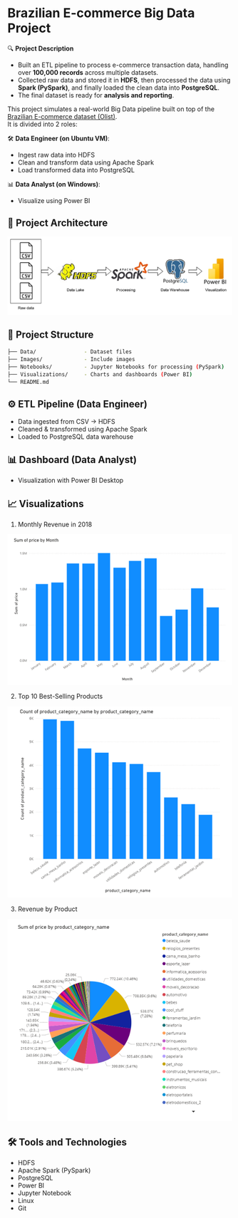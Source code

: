 # Brazilian E-commerce Big Data Project

🔍 **Project Description**
- Built an ETL pipeline to process e-commerce transaction data, handling over **100,000 records** across multiple datasets.
- Collected raw data and stored it in **HDFS**, then processed the data using **Spark (PySpark)**, and finally loaded the clean data into **PostgreSQL**.
- The final dataset is ready for **analysis and reporting**.

This project simulates a real-world Big Data pipeline built on top of the [Brazilian E-commerce dataset (Olist)](https://www.kaggle.com/datasets/olistbr/brazilian-ecommerce).  
It is divided into 2 roles:

🛠 **Data Engineer (on Ubuntu VM)**: 
- Ingest raw data into HDFS
- Clean and transform data using Apache Spark
- Load transformed data into PostgreSQL

📊 **Data Analyst (on Windows)**: 
- Visualize using Power BI

## 🧱 Project Architecture

![Architecture](Images/archi.png)

## 📂 Project Structure
```bash
├── Data/               - Dataset files
├── Images/             - Include images
├── Notebooks/          - Jupyter Notebooks for processing (PySpark)
├── Visualizations/     - Charts and dashboards (Power BI)
└── README.md           
```
## ⚙️ ETL Pipeline (Data Engineer)
- Data ingested from CSV → HDFS
- Cleaned & transformed using Apache Spark
- Loaded to PostgreSQL data warehouse
## 📊 Dashboard (Data Analyst)
- Visualization with Power BI Desktop

## 📈 Visualizations
1. Monthly Revenue in 2018

![Monthly Revenue](Visualizations/monthly_revenue_2018.png)

2. Top 10 Best-Selling Products

![Top 10 Products](Visualizations/top_10_best_selling_products.png)

3. Revenue by Product

![Revenue by_Product](Visualizations/product_revenue_share.png)

## 🛠️ Tools and Technologies
- HDFS
- Apache Spark (PySpark)
- PostgreSQL
- Power BI
- Jupyter Notebook
- Linux
- Git
